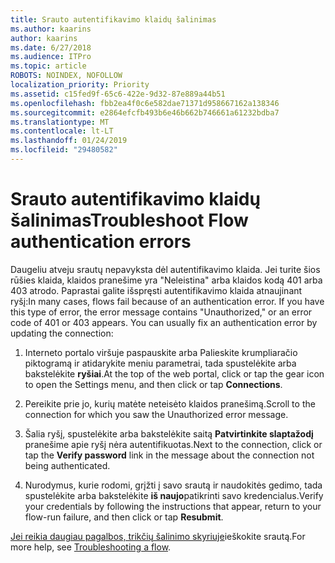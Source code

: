 ```yaml
---
title: Srauto autentifikavimo klaidų šalinimas
ms.author: kaarins
author: kaarins
ms.date: 6/27/2018
ms.audience: ITPro
ms.topic: article
ROBOTS: NOINDEX, NOFOLLOW
localization_priority: Priority
ms.assetid: c15fed9f-65c6-422e-9d32-87e889a44b51
ms.openlocfilehash: fbb2ea4f0c6e582dae71371d958667162a138346
ms.sourcegitcommit: e2864efcfb493b6e46b662b746661a61232bdba7
ms.translationtype: MT
ms.contentlocale: lt-LT
ms.lasthandoff: 01/24/2019
ms.locfileid: "29480582"
---
```

# <a name="troubleshoot-flow-authentication-errors"></a><span data-ttu-id="b0359-102">Srauto autentifikavimo klaidų šalinimas</span><span class="sxs-lookup"><span data-stu-id="b0359-102">Troubleshoot Flow authentication errors</span></span>

<span data-ttu-id="b0359-p101">Daugeliu atveju srautų nepavyksta dėl autentifikavimo klaida. Jei turite šios rūšies klaida, klaidos pranešime yra "Neleistina" arba klaidos kodą 401 arba 403 atrodo. Paprastai galite išspręsti autentifikavimo klaida atnaujinant ryšį:</span><span class="sxs-lookup"><span data-stu-id="b0359-p101">In many cases, flows fail because of an authentication error. If you have this type of error, the error message contains "Unauthorized," or an error code of 401 or 403 appears. You can usually fix an authentication error by updating the connection:</span></span>
  
1. <span data-ttu-id="b0359-106">Interneto portalo viršuje paspauskite arba Palieskite krumpliaračio piktogramą ir atidarykite meniu parametrai, tada spustelėkite arba bakstelėkite **ryšiai**.</span><span class="sxs-lookup"><span data-stu-id="b0359-106">At the top of the web portal, click or tap the gear icon to open the Settings menu, and then click or tap **Connections**.</span></span>
    
2. <span data-ttu-id="b0359-107">Pereikite prie jo, kurių matėte neteisėto klaidos pranešimą.</span><span class="sxs-lookup"><span data-stu-id="b0359-107">Scroll to the connection for which you saw the Unauthorized error message.</span></span>
    
3. <span data-ttu-id="b0359-108">Šalia ryšį, spustelėkite arba bakstelėkite saitą **Patvirtinkite slaptažodį** pranešime apie ryšį nėra autentifikuotas.</span><span class="sxs-lookup"><span data-stu-id="b0359-108">Next to the connection, click or tap the **Verify password** link in the message about the connection not being authenticated.</span></span> 
    
4. <span data-ttu-id="b0359-109">Nurodymus, kurie rodomi, grįžti į savo srautą ir naudokitės gedimo, tada spustelėkite arba bakstelėkite **iš naujo**patikrinti savo kredencialus.</span><span class="sxs-lookup"><span data-stu-id="b0359-109">Verify your credentials by following the instructions that appear, return to your flow-run failure, and then click or tap **Resubmit**.</span></span>
    
<span data-ttu-id="b0359-110">[Jei reikia daugiau pagalbos, trikčių šalinimo skyriuje](https://go.microsoft.com/fwlink/?linkid=872110)ieškokite srautą.</span><span class="sxs-lookup"><span data-stu-id="b0359-110">For more help, see [Troubleshooting a flow](https://go.microsoft.com/fwlink/?linkid=872110).</span></span>
  

